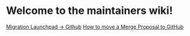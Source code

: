 # Welcome to the maintainers wiki!

[Migration Launchpad → Github](https://github.com/OCA/maintainers-tools/wiki/Migration-Launchpad-%E2%86%92-GitHub)
[How to move a Merge Proposal to GitHub](https://github.com/OCA/maintainers-tools/wiki/How-to-move-a-Merge-Proposal-to-GitHub)